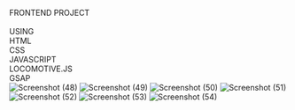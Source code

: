 FRONTEND PROJECT <br>
<br>
USING <br>
HTML <br>
CSS <br>
JAVASCRIPT <br>
LOCOMOTIVE.JS <br>
GSAP <br>
![Screenshot (48)](https://github.com/user-attachments/assets/235e210d-e610-440c-aeaa-adee154e13ad)
![Screenshot (49)](https://github.com/user-attachments/assets/ab454882-0021-46e2-af96-0a32f9d00d72)
![Screenshot (50)](https://github.com/user-attachments/assets/ae9dcc8c-4915-4faa-95db-4e6636f19ff9)
![Screenshot (51)](https://github.com/user-attachments/assets/5c60fbb1-3de2-42ad-b185-f418ec86e25c)
![Screenshot (52)](https://github.com/user-attachments/assets/49a70d4d-9443-4445-9c76-5b125341da54)
![Screenshot (53)](https://github.com/user-attachments/assets/99ee1e13-57e1-4cd1-8298-f98c57c7467f)
![Screenshot (54)](https://github.com/user-attachments/assets/54070e3e-f6d1-4424-8234-5f95a849c77d)
